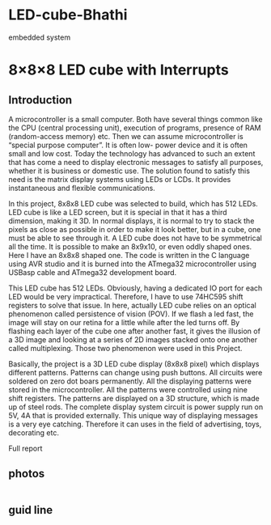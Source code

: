 # LED-cube-Bhathi
embedded system

# 8×8×8 LED cube with Interrupts
## Introduction

A microcontroller is a small computer. Both have several things common like the CPU 
(central processing unit), execution of programs, presence of RAM (random-access memory) 
etc. Then we can assume microcontroller is “special purpose computer”. It is often low- power 
device and it is often small and low cost. Today the technology has advanced to such an extent 
that has come a need to display electronic messages to satisfy all purposes, whether it is 
business or domestic use. The solution found to satisfy this need is the matrix display systems 
using LEDs or LCDs. It provides instantaneous and flexible communications.


In this project, 8x8x8 LED cube was selected to build, which has 512 LEDs. LED cube is
like a LED screen, but it is special in that it has a third dimension, making it 3D. In normal 
displays, it is normal to try to stack the pixels as close as possible in order to make it look 
better, but in a cube, one must be able to see through it. A LED cube does not have to be 
symmetrical all the time. It is possible to make an 8x9x10, or even oddly shaped ones. Here I 
have an 8x8x8 shaped one. The code is written in the C language using AVR studio and it is 
burned into the ATmega32 microcontroller using USBasp cable and ATmega32 development 
board.


This LED cube has 512 LEDs. Obviously, having a dedicated IO port for each LED would 
be very impractical. Therefore, I have to use 74HC595 shift registers to solve that issue. In 
here, actually LED cube relies on an optical phenomenon called persistence of vision (POV). If 
we flash a led fast, the image will stay on our retina for a little while after the led turns off. By 
flashing each layer of the cube one after another fast, it gives the illusion of a 3D image and 
looking at a series of 2D images stacked onto one another called multiplexing. Those two 
phenomenon were used in this Project.


Basically, the project is a 3D LED cube display (8x8x8 pixel) which displays different 
patterns. Patterns can change using push buttons. All circuits were soldered on zero dot boars 
permanently. All the displaying patterns were stored in the microcontroller. All the patterns 
were controlled using nine shift registers. The patterns are displayed on a 3D structure, which 
is made up of steel rods. The complete display system circuit is power supply run on 5V, 4A 
that is provided externally. This unique way of displaying messages is a very eye catching. 
Therefore it can uses in the field of advertising, toys, decorating etc.


Full report


## photos
![]()

## guid line





